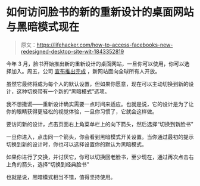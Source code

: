 # 如何访问脸书的新的重新设计的桌面网站与黑暗模式现在

> 原文：<https://lifehacker.com/how-to-access-facebooks-new-redesigned-desktop-site-wit-1843352819>

今年 3 月，脸书开始推出新的重新设计的桌面网站，一旦你可以使用，你可以选择加入。周五，公司 [宣布推出完成](https://about.fb.com/news/2020/05/the-new-facebook-com/) ，新网站面向全球所有人开放。



虽然它最终将成为每个人的默认设置，但如果你愿意，现在可以主动切换到新的设计，这种切换带有一个新的“黑暗模式”选项。

我不想撒谎——重新设计确实需要一点时间来适应。也就是说，它的设计是为了让你的眼睛获得更轻松的视觉体验，一旦你习惯了，它就会这样做。

要访问新的设计，点击页面右上角菜单栏上的向下箭头，然后选择“切换到新脸书”

一旦你进入，点击同一个箭头，你会看到黑暗模式开关设置。当你通过最初的提示切换到新的设计时，你也可以选择设置你的默认为黑暗模式。

如果你进行了交换，并讨厌它，你可以切换回老脸书，至少现在，通过再次点击右上角的箭头，选择“切换到经典脸书”

也就是说，黑暗模式相当不错，值得坚持使用。